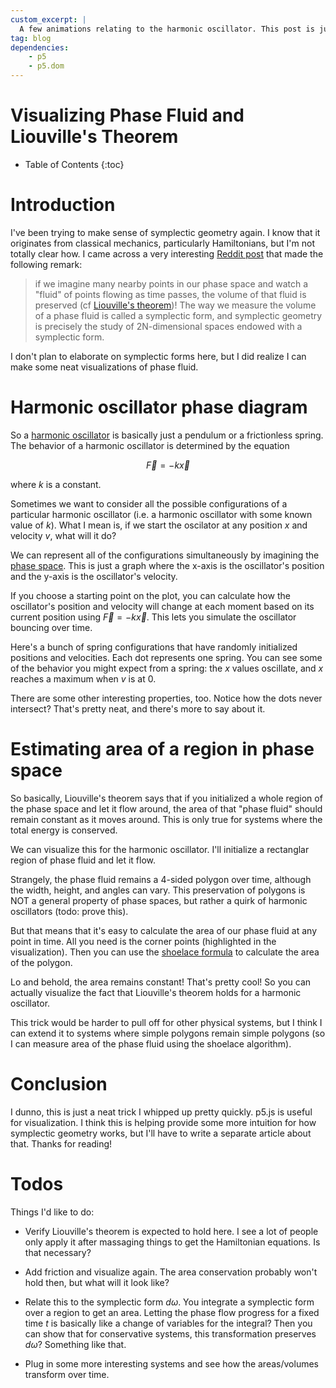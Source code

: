 ```yaml
---
custom_excerpt: |
  A few animations relating to the harmonic oscillator. This post is just a prequel in the symplectic geometry cinematic universe.
tag: blog
dependencies:
    - p5
    - p5.dom
---
```


# Visualizing Phase Fluid and Liouville's Theorem

* Table of Contents
{:toc}

# Introduction

I've been trying to make sense of symplectic geometry again. I know that it originates from classical mechanics, particularly Hamiltonians, but I'm not totally clear how. I came across a very interesting [Reddit post](https://www.reddit.com/r/math/comments/wt9rsz/how_to_explain_symplectic_geometry/) that made the following remark:

>if we imagine many nearby points in our phase space and watch a "fluid" of points flowing as time passes, the volume of that fluid is preserved (cf [Liouville's theorem](https://en.wikipedia.org/wiki/Liouville%27s_theorem_(Hamiltonian)))! The way we measure the volume of a phase fluid is called a symplectic form, and symplectic geometry is precisely the study of 2N-dimensional spaces endowed with a symplectic form.

I don't plan to elaborate on symplectic forms here, but I did realize I can make some neat visualizations of phase fluid.

# Harmonic oscillator phase diagram

So a [harmonic oscillator](https://en.wikipedia.org/wiki/Harmonic_oscillator) is basically just a pendulum or a frictionless spring. The behavior of a harmonic oscillator is determined by the equation

$$\vec{F}=-k\vec{x}$$

where $k$ is a constant.

Sometimes we want to consider all the possible configurations of a particular harmonic oscillator (i.e. a harmonic oscillator with some known value of $k$). What I mean is, if we start the oscilator at any position $x$ and velocity $v$, what will it do?

We can represent all of the configurations simultaneously by imagining the [phase space](https://en.wikipedia.org/wiki/Phase_space). This is just a graph where the x-axis is the oscillator's position and the y-axis is the oscillator's velocity.

If you choose a starting point on the plot, you can calculate how the oscillator's position and velocity will change at each moment based on its current position using $\vec{F}=-k\vec{x}$. This lets you simulate the oscillator bouncing over time.

Here's a bunch of spring configurations that have randomly initialized positions and velocities. Each dot represents one spring. You can see some of the behavior you might expect from a spring: the $x$ values oscillate, and $x$ reaches a maximum when $v$ is at 0.

<div class="p5js-sketch" id="simple-sketch-holder-1">
    <script type="text/javascript" src="/scripts/2024-10-02-p5js-phase-flow/harmonic_oscillator_phase_trajectories.js"></script>
</div>

There are some other interesting properties, too. Notice how the dots never intersect? That's pretty neat, and there's more to say about it.

# Estimating area of a region in phase space

So basically, Liouville's theorem says that if you initialized a whole region of the phase space and let it flow around, the area of that "phase fluid" should remain constant as it moves around. This is only true for systems where the total energy is conserved.

We can visualize this for the harmonic oscillator. I'll initialize a rectanglar region of phase fluid and let it flow.

<div class="p5js-sketch" id="simple-sketch-holder-2">
    <script type="text/javascript" src="/scripts/2024-10-02-p5js-phase-flow/harmonic_oscillator_phase_fluid_volume.js"></script>
</div>

Strangely, the phase fluid remains a 4-sided polygon over time, although the width, height, and angles can vary. This preservation of polygons is NOT a general property of phase spaces, but rather a quirk of harmonic oscillators (todo: prove this).

But that means that it's easy to calculate the area of our phase fluid at any point in time. All you need is the corner points (highlighted in the visualization). Then you can use the [shoelace formula](https://en.wikipedia.org/wiki/Shoelace_formula) to calculate the area of the polygon.

Lo and behold, the area remains constant! That's pretty cool! So you can actually visualize the fact that Liouville's theorem holds for a harmonic oscillator.

This trick would be harder to pull off for other physical systems, but I think I can extend it to systems where simple polygons remain simple polygons (so I can measure area of the phase fluid using the shoelace algorithm).

# Conclusion

I dunno, this is just a neat trick I whipped up pretty quickly. p5.js is useful for visualization. I think this is helping provide some more intuition for how symplectic geometry works, but I'll have to write a separate article about that. Thanks for reading!

# Todos

Things I'd like to do:

- Verify Liouville's theorem is expected to hold here. I see a lot of people only apply it after massaging things to get the Hamiltonian equations. Is that necessary?

- Add friction and visualize again. The area conservation probably won't hold then, but what will it look like?

- Relate this to the symplectic form $d\omega$. You integrate a symplectic form over a region to get an area. Letting the phase flow progress for a fixed time $t$ is basically like a change of variables for the integral? Then you can show that for conservative systems, this transformation preserves $d\omega$? Something like that.

- Plug in some more interesting systems and see how the areas/volumes transform over time.